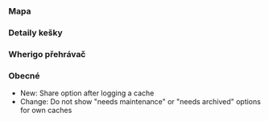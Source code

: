 
### Mapa

### Detaily kešky

### Wherigo přehrávač

### Obecné
- New: Share option after logging a cache
- Change: Do not show "needs maintenance" or "needs archived" options for own caches
